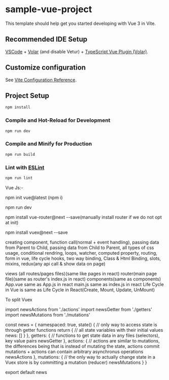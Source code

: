 # sample-vue-project

This template should help get you started developing with Vue 3 in Vite.

## Recommended IDE Setup

[VSCode](https://code.visualstudio.com/) + [Volar](https://marketplace.visualstudio.com/items?itemName=Vue.volar) (and disable Vetur) + [TypeScript Vue Plugin (Volar)](https://marketplace.visualstudio.com/items?itemName=Vue.vscode-typescript-vue-plugin).

## Customize configuration

See [Vite Configuration Reference](https://vitejs.dev/config/).

## Project Setup

```sh
npm install
```

### Compile and Hot-Reload for Development

```sh
npm run dev
```

### Compile and Minify for Production

```sh
npm run build
```

### Lint with [ESLint](https://eslint.org/)

```sh
npm run lint
```

Vue Js:-

npm init vue@latest (npm i)

npm run dev

npm install vue-router@next --save(manually install router if we do not opt at init)

npm install vuex@next --save

creating component, function call(normal + event handling), passing data from Parent to Child,
passing data from Child to Parent, all types of css usage, conditional rendring, loops, watcher,
computed property, routing, form in vue, life cycle hooks, two way binding, Class & Html Binding,
slots, mixins, redux(any api call & show data on page)

views (all routes/pages files)(same like pages in react)
router(main page file)(same as router's index.js in react)
components(same as components)
App.vue same as App.js in react
main.js same as index.js in react
Life Cycle in Vue is same as Life Cycle in React(Create, Mount, Update, UnMount)

To split Vuex

import newsActions from './actions'
import newsGetter from './getters'
import newsMutations from './mutations'

const news = {
  namespaced: true,
  state() {
    // only way to access state is through getter functions
    return {
      // all state variables with their initial values
      news: []
    }
  },
  getters: {
    // functions to get state data in any files (selectors), key value pairs
    newsGetter
  },
  actions: {
    // actions are similar to mutations, the differences being that is instead of mutating the state, actions commit mutations + actions can contain arbitrary asynchronus operations
    newsActions
  },
  mutations: {
    // the only way to actually change state in a Vuex store is by committing a mutation (reducer)
    newsMutations
  }
}

export default news


